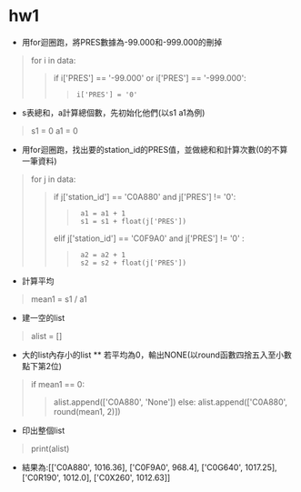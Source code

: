 # hw1
* 用for迴圈跑，將PRES數據為-99.000和-999.000的刪掉<br>
>for i in data:
>>   if i['PRES'] == '-99.000' or i['PRES'] == '-999.000':
>>>     i['PRES'] = '0'

* s表總和，a計算總個數，先初始化他們(以s1 a1為例)
>s1 = 0
>a1 = 0

* 用for迴圈跑，找出要的station_id的PRES值，並做總和和計算次數(0的不算一筆資料)
>for j in data:
>>   if j['station_id'] == 'C0A880' and j['PRES'] != '0':
>>>      a1 = a1 + 1 
>>>      s1 = s1 + float(j['PRES'])
>>   elif j['station_id'] == 'C0F9A0' and j['PRES'] != '0' :
>>>      a2 = a2 + 1 
>>>      s2 = s2 + float(j['PRES'])

* 計算平均<br>
>mean1 = s1 / a1

* 建一空的list
>alist = []

* 大的list內存小的list
** 若平均為0，輸出NONE(以round函數四捨五入至小數點下第2位)
>if mean1 == 0:
>>   alist.append(['C0A880', 'None'])
>else: 
>>   alist.append(['C0A880', round(mean1, 2)])

* 印出整個list
>print(alist)
* 結果為:[['C0A880', 1016.36], ['C0F9A0', 968.4], ['C0G640', 1017.25], ['C0R190', 1012.0], ['C0X260', 1012.63]]
